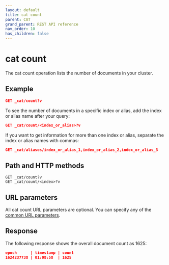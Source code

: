 ```yaml
---
layout: default
title: cat count
parent: CAT
grand_parent: REST API reference
nav_order: 10
has_children: false
---
```


# cat count

The cat count operation lists the number of documents in your cluster.

## Example

```json
GET _cat/count?v
```

To see the number of documents in a specific index or alias, add the index or alias name after your query:

```json
GET _cat/count/<index_or_alias>?v
```

If you want to get information for more than one index or alias, separate the index or alias names with commas:

```json
GET _cat/aliases/index_or_alias_1,index_or_alias_2,index_or_alias_3
```

## Path and HTTP methods

```
GET _cat/count?v
GET _cat/count/<index>?v
```

## URL parameters

All cat count URL parameters are optional. You can specify any of the [common URL parameters]({{site.url}}{{site.baseurl}}/opensearch/rest-api/cat/index#common-url-parameters).


## Response

The following response shows the overall document count as 1625:

```json
epoch      | timestamp | count
1624237738 | 01:08:58  | 1625
```

